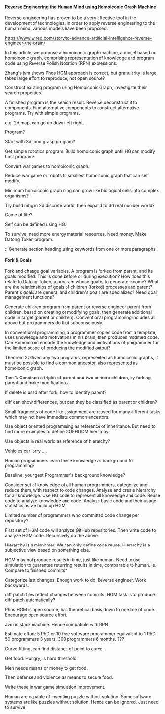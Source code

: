 #### Reverse Engineering the Human Mind using Homoiconic Graph Machine

Reverse engineering has proven to be a very effective tool in the development of technologies. In order to apply reverse engineering to the human mind, various models have been proposed.

https://www.wired.com/story/to-advance-artificial-intelligence-reverse-engineer-the-brain/

In this article, we propose a homoiconic graph machine, a model based on homoiconic graph, comprising representation of knowledge and program code using Reverse Polish Notation (RPN) expressions.

Zhang's jvm shows Phos HGM approach is correct, but granularity is large, takes large effort to reproduce, not open source?

Construct existing program using Homoiconic Graph, investigate their search properties.

A finished program is the search result. Reverse deconstruct it to components. Find alternative components to construct alternative programs. Try with simple programs.

e.g. 2d map, can go up down left right.

Program? 

Start with 3d food grasp program?

Get simple robotics program. Build homoiconic graph until HG can modify host program?

Convert war games to homoiconic graph. 

Reduce war game or robots to smallest homoiconic graph that can self modify.

Minimum homoiconic graph mhg can grow like biological cells into complex organisms?

Try build mhg in 2d discrete world, then expand to 3d real number world?

Game of life?

Self can be defined using HG. 

To survive, need more energy material resources. Need money. Make Datong Token program.

:: Generate section heading using keywords from one or more paragraphs

#### Fork & Goals

Fork and change goal variables. A program is forked from parent, and its goals modified. This is done before or during execution? How does this relate to Datong Token, a program whose goal is to generate income? What are the relationships of goals of children (forked) processes and parent? Parent's goals are general and children's goals are specialized? Need goal management functions? 

Generate children program from parent or reverse engineer parent from children, based on creating or modifying goals, then generate additional code in target (parent or children). Conventional programming includes all above but programmers do that subconsciously. 


In conventional programming, a programmer copies code from a template, uses knowledge and motivations in his brain, then produces modified code. Can Homoiconic encode the knowledge and motivations of programmer for the limited scope of producing the modified output? 

Theorem X: Given any two programs, represented as homoiconic graphs, it must be possible to find a common ancestor, also represented as homoiconic graph.

Test 1: Construct a triplet of parent and two or more children, by forking parent and make modifications. 

If delete is used after fork, how to identify parent?

diff can show differences, but can they be classified as parent or children?

Small fragments of code like assignment are reused for many different tasks which may not have immediate common ancestors. 

Use object oriented programming as reference of inheritance. But need to find more examples to define GOEHDOM hierarchy. 

Use objects in real world as reference of hierarchy?

Vehicles car lorry ....

Human programmers learn these knowledge as background for programming?

Baseline: youngest Programmer's background knowledge?

Consider set of knowledge of all human programmers, categorize and reduce them, with respect to code changes. Analyze and create hierarchy for all knowledge. Use HG code to represent all knowledge and code. Reuse code to analyze knowledge and code. Analyze basic code and their usage statistics as we build up HGM.

Limited number of programmers who committed code change per repository?

First set of HGM code will analyze GitHub repositories. Then write code to analyze HGM code. Recursively do the above.

Hierarchy is a misnomer. We can only define code reuse. Hierarchy is a subjective view based on something else. 

HGM may not produce results in time, just like human. Need to use simulation to guarantee returning results in time, comparable to human. ie. Compare to finished commits? 

Categorize last changes. Enough work to do. Reverse engineer. Work backwards. 

diff patch files reflect changes between commits. HGM task is to produce diff patch automatically?

Phos HGM is open source, has theoretical basis down to one line of code. Encourage open source effort. 

Jvm is stack machine. Hence compatible with RPN.

Estimate effort: 5 PhD or 10 free software programmer equivalent to 1 PhD. 50 programmers 3 years. 300 programmers 6 months. ???

Curve fitting, can find distance of point to curve.

Get food. Hungry, is hard threshold.

Men needs means or money to get food.

Then defense and violence as means to secure food.

Write these in war game simulation improvement.

Human are capable of inventing puzzle without solution. Some software systems are like puzzles without solution. Hence can be ignored. Just need to survive. 
